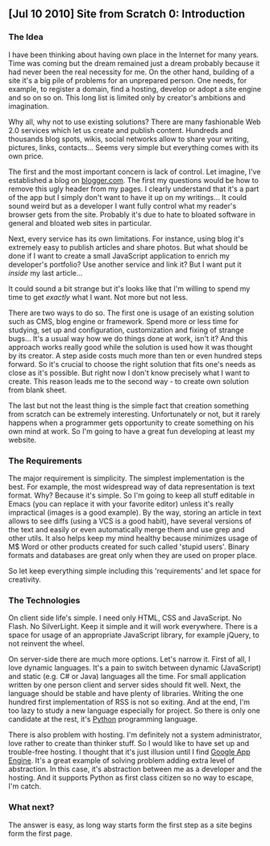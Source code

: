 ## [Jul 10 2010] Site from Scratch 0: Introduction

### The Idea

I have been thinking about having own place in the Internet for many years.
Time was coming but the dream remained just a dream probably because it had never been the real necessity for me.
On the other hand, building of a site it's a big pile of problems for an unprepared person. 
One needs, for example, to register a domain, find a hosting, develop or adopt a site engine and so on so on.
This long list is limited only by creator's ambitions and imagination.


Why all, why not to use existing solutions?
There are many fashionable Web 2.0 services which let us create and publish content.
Hundreds and thousands blog spots, wikis, social networks allow to share your writing, pictures, links, contacts...
Seems very simple but everything comes with its own price.

The first and the most important concern is lack of control.
Let imagine, I've established a blog on [blogger.com](http://www.blogger.com).
The first my questions would be how to remove this ugly header from my pages.
I clearly understand that it's a part of the app but I simply don't want to have it up on my writings...
It could sound weird but as a developer I want fully control what my reader's browser gets from the site.
Probably it's due to hate to bloated software in general and bloated web sites in particular.

Next, every service has its own limitations. 
For instance, using blog it's extremely easy to publish articles and share photos.
But what should be done if I want to create a small JavaScript application to enrich my developer's portfolio? 
Use another service and link it? But I want put it *inside* my last article...

It could sound a bit strange but it's looks like that I'm willing to spend my time to get *exactly* what I want.
Not more but not less.

There are two ways to do so.
The first one is usage of an existing solution such as CMS, blog engine or framework.
Spend more or less time for studying, set up and configuration, customization and fixing of strange bugs...
It's a usual way how we do things done at work, isn't it?
And this approach works really good while the solution is used how it was thought by its creator.
A step aside costs much more than ten or even hundred steps forward.
So it's crucial to choose the right solution that fits one's needs as close as it's possible.
But right now I don't know precisely what I want to create.
This reason leads me to the second way - to create own solution from blank sheet.

The last but not the least thing is the simple fact that creation something from scratch can be extremely interesting.
Unfortunately or not, but it rarely happens when a programmer gets opportunity to create something on his own mind at work.
So I'm going to have a great fun developing at least my website.

### The Requirements

The major requirement is simplicity.
The simplest implementation is the best.
For example, the most widespread way of data representation is text format.
Why? Because it's simple.
So I'm going to keep all stuff editable in Emacs (you can replace it with your favorite editor)
unless it's really impractical (images is a good example).
By the way, storing an article in text allows to see diffs (using a VCS is a good habit),
have several versions of the text and easily or even automatically merge them and use grep and other utils.
It also helps keep my mind healthy because minimizes usage of M$ Word or other products
created for such called 'stupid users'.
Binary formats and databases are great only when they are used on proper place.

So let keep everything simple including this 'requirements' and let space for creativity.

### The Technologies

On client side life's simple.
I need only HTML, CSS and JavaScript. No Flash. No SilverLight.
Keep it simple and it will work everywhere.
There is a space for usage of an appropriate JavaScript library, for example jQuery, to not reinvent the wheel.

On server-side there are much more options. Let's narrow it.
First of all, I love dynamic languages.
It's a pain to switch between dynamic (JavaScript) and static (e.g. C# or Java) languages all the time.
For small application written by one person client and server sides should fit well.
Next, the language should be stable and have plenty of libraries.
Writing the one hundred first implementation of RSS is not so exiting.
And at the end, I'm too lazy to study a new language especially for project.
So there is only one candidate at the rest, it's [Python](http://www.python.org) programming language.

There is also problem with hosting. 
I'm definitely not a system administrator, love rather to create than thinker stuff.
So I would like to have set up and trouble-free hosting.
I thought that it's just illusion until I find [Google App Engine](https://appengine.google.com/).
It's a great example of solving problem adding extra level of abstraction.
In this case, it's abstraction between me as a developer and the hosting.
And it supports Python as first class citizen so no way to escape, I'm catch.

### What next?

The answer is easy, as long way starts form the first step as a site begins form the first page.




